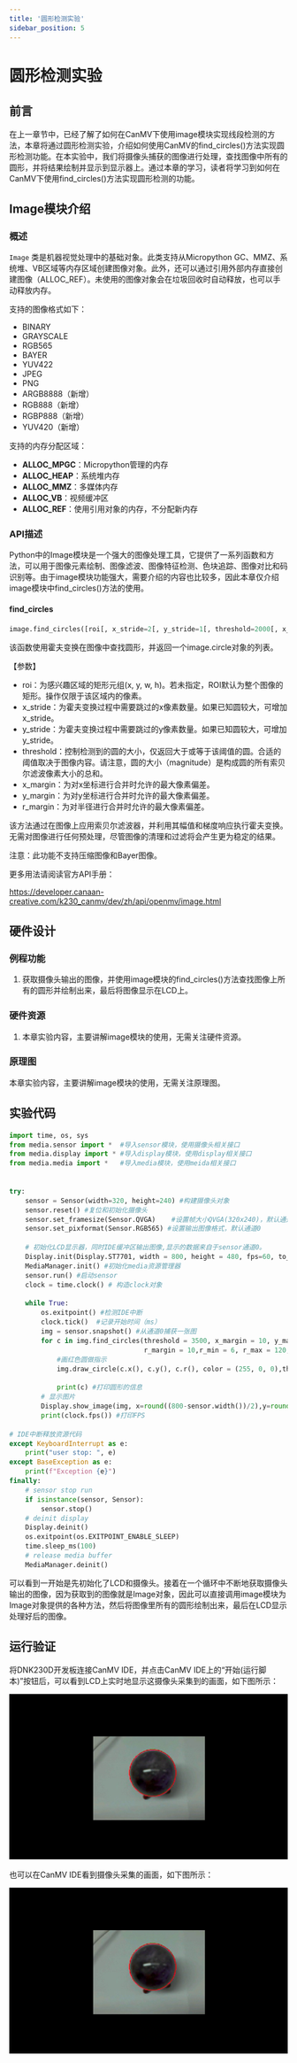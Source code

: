 ```yaml
---
title: '圆形检测实验'
sidebar_position: 5
---
```


# 圆形检测实验

## 前言

在上一章节中，已经了解了如何在CanMV下使用image模块实现线段检测的方法，本章将通过圆形检测实验，介绍如何使用CanMV的find_circles()方法实现圆形检测功能。在本实验中，我们将摄像头捕获的图像进行处理，查找图像中所有的圆形，并将结果绘制并显示到显示器上。通过本章的学习，读者将学习到如何在CanMV下使用find_circles()方法实现圆形检测的功能。

## Image模块介绍

### 概述

`Image` 类是机器视觉处理中的基础对象。此类支持从Micropython GC、MMZ、系统堆、VB区域等内存区域创建图像对象。此外，还可以通过引用外部内存直接创建图像（ALLOC_REF）。未使用的图像对象会在垃圾回收时自动释放，也可以手动释放内存。

支持的图像格式如下：

- BINARY
- GRAYSCALE
- RGB565
- BAYER
- YUV422
- JPEG
- PNG
- ARGB8888（新增）
- RGB888（新增）
- RGBP888（新增）
- YUV420（新增）

支持的内存分配区域：

- **ALLOC_MPGC**：Micropython管理的内存
- **ALLOC_HEAP**：系统堆内存
- **ALLOC_MMZ**：多媒体内存
- **ALLOC_VB**：视频缓冲区
- **ALLOC_REF**：使用引用对象的内存，不分配新内存

### API描述

‌Python中的Image模块是一个强大的图像处理工具，它提供了一系列函数和方法，可以用于图像元素绘制、图像滤波、图像特征检测、色块追踪、图像对比和码识别等。由于image模块功能强大，需要介绍的内容也比较多，因此本章仅介绍image模块中find_circles()方法的使用。

#### find_circles

```python
image.find_circles([roi[, x_stride=2[, y_stride=1[, threshold=2000[, x_margin=10[, y_margin=10[, r_margin=10]]]]]]])
```

该函数使用霍夫变换在图像中查找圆形，并返回一个image.circle对象的列表。

【参数】

- roi：为感兴趣区域的矩形元组(x, y, w, h)。若未指定，ROI默认为整个图像的矩形。操作仅限于该区域内的像素。
- x_stride：为霍夫变换过程中需要跳过的x像素数量。如果已知圆较大，可增加x_stride。
- y_stride：为霍夫变换过程中需要跳过的y像素数量。如果已知圆较大，可增加y_stride。
- threshold：控制检测到的圆的大小，仅返回大于或等于该阈值的圆。合适的阈值取决于图像内容。请注意，圆的大小（magnitude）是构成圆的所有索贝尔滤波像素大小的总和。
- x_margin：为对x坐标进行合并时允许的最大像素偏差。
- y_margin：为对y坐标进行合并时允许的最大像素偏差。
- r_margin：为对半径进行合并时允许的最大像素偏差。

该方法通过在图像上应用索贝尔滤波器，并利用其幅值和梯度响应执行霍夫变换。无需对图像进行任何预处理，尽管图像的清理和过滤将会产生更为稳定的结果。

注意：此功能不支持压缩图像和Bayer图像。

更多用法请阅读官方API手册：

https://developer.canaan-creative.com/k230_canmv/dev/zh/api/openmv/image.html

## 硬件设计

### 例程功能

1. 获取摄像头输出的图像，并使用image模块的find_circles()方法查找图像上所有的圆形并绘制出来，最后将图像显示在LCD上。

### 硬件资源

1. 本章实验内容，主要讲解image模块的使用，无需关注硬件资源。


### 原理图

本章实验内容，主要讲解image模块的使用，无需关注原理图。

## 实验代码

``` python
import time, os, sys
from media.sensor import *  #导入sensor模块，使用摄像头相关接口
from media.display import * #导入display模块，使用display相关接口
from media.media import *   #导入media模块，使用meida相关接口


try:
    sensor = Sensor(width=320, height=240) #构建摄像头对象
    sensor.reset() #复位和初始化摄像头
    sensor.set_framesize(Sensor.QVGA)    #设置帧大小QVGA(320x240)，默认通道0
    sensor.set_pixformat(Sensor.RGB565) #设置输出图像格式，默认通道0

    # 初始化LCD显示器，同时IDE缓冲区输出图像,显示的数据来自于sensor通道0。
    Display.init(Display.ST7701, width = 800, height = 480, fps=60, to_ide = True)
    MediaManager.init() #初始化media资源管理器
    sensor.run() #启动sensor
    clock = time.clock() # 构造clock对象

    while True:
        os.exitpoint() #检测IDE中断
        clock.tick()  #记录开始时间（ms）
        img = sensor.snapshot() #从通道0捕获一张图
        for c in img.find_circles(threshold = 3500, x_margin = 10, y_margin= 10,
                                  r_margin = 10,r_min = 6, r_max = 120, r_step = 2):
            #画红色圆做指示
            img.draw_circle(c.x(), c.y(), c.r(), color = (255, 0, 0),thickness=2)

            print(c) #打印圆形的信息
        # 显示图片
        Display.show_image(img, x=round((800-sensor.width())/2),y=round((480-sensor.height())/2))
        print(clock.fps()) #打印FPS

# IDE中断释放资源代码
except KeyboardInterrupt as e:
    print("user stop: ", e)
except BaseException as e:
    print(f"Exception {e}")
finally:
    # sensor stop run
    if isinstance(sensor, Sensor):
        sensor.stop()
    # deinit display
    Display.deinit()
    os.exitpoint(os.EXITPOINT_ENABLE_SLEEP)
    time.sleep_ms(100)
    # release media buffer
    MediaManager.deinit()
```

可以看到一开始是先初始化了LCD和摄像头。接着在一个循环中不断地获取摄像头输出的图像，因为获取到的图像就是Image对象，因此可以直接调用image模块为Image对象提供的各种方法，然后将图像里所有的圆形绘制出来，最后在LCD显示处理好后的图像。

## 运行验证

将DNK230D开发板连接CanMV IDE，并点击CanMV IDE上的“开始(运行脚本)”按钮后，可以看到LCD上实时地显示这摄像头采集到的画面，如下图所示：

![01](./img/06.png)

也可以在CanMV IDE看到摄像头采集的画面，如下图所示：

![01](./img/06.png)

